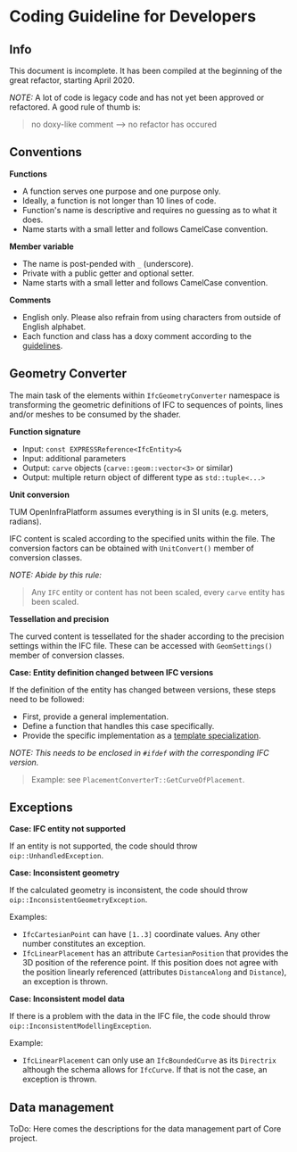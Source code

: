 # Coding Guideline for Developers

## Info

This document is incomplete. It has been compiled at the beginning of the great refactor, starting April 2020.

*NOTE:* A lot of code is legacy code and has not yet been approved or refactored. A good rule of thumb is: 
> no doxy-like comment --> no refactor has occured

## Conventions

**Functions**

* A function serves one purpose and one purpose only.
* Ideally, a function is not longer than 10 lines of code.
* Function's name is descriptive and requires no guessing as to what it does.
* Name starts with a small letter and follows CamelCase convention.

**Member variable**

* The name is post-pended with `_` (underscore).
* Private with a public getter and optional setter.
* Name starts with a small letter and follows CamelCase convention.

**Comments**

* English only. Please also refrain from using characters from outside of English alphabet.
* Each function and class has a doxy comment according to the [guidelines](./DoxygenHelp.md).

## Geometry Converter

The main task of the elements within `IfcGeometryConverter` namespace is transforming the geometric definitions of IFC
 to sequences of points, lines and/or meshes to be consumed by the shader. 

**Function signature**

- Input: `const EXPRESSReference<IfcEntity>&`
- Input: additional parameters
- Output: `carve` objects (`carve::geom::vector<3>` or similar)
- Output: multiple return object of different type as `std::tuple<...>`

**Unit conversion**

TUM OpenInfraPlatform assumes everything is in SI units (e.g. meters, radians).

IFC content is scaled according to the specified units within the file.
The conversion factors can be obtained with `UnitConvert()` member of conversion classes.

*NOTE: Abide by this rule:*
> Any `IFC` entity or content has not been scaled, every `carve` entity has been scaled.

**Tessellation and precision**

The curved content is tessellated for the shader according to the precision settings within the IFC file.
These can be accessed with `GeomSettings()` member of conversion classes.

**Case: Entity definition changed between IFC versions**

If the definition of the entity has changed between versions, these steps need to be followed:
* First, provide a general implementation.
* Define a function that handles this case specifically.
* Provide the specific implementation as a [template specialization](https://de.cppreference.com/w/cpp/language/template_specialization).

*NOTE: This needs to be enclosed in `#ifdef` with the corresponding IFC version.*
> Example: see `PlacementConverterT::GetCurveOfPlacement`.

## Exceptions

**Case: IFC entity not supported**

If an entity is not supported, the code should throw `oip::UnhandledException`.

**Case: Inconsistent geometry**

If the calculated geometry is inconsistent, the code should throw `oip::InconsistentGeometryException`.

Examples: 
- `IfcCartesianPoint` can have `[1..3]` coordinate values. Any other number constitutes an exception.
- `IfcLinearPlacement` has an attribute `CartesianPosition` that provides the 3D position of the reference point. 
If this position does not agree with the position linearly referenced (attributes `DistanceAlong` and `Distance`), an exception is thrown.

**Case: Inconsistent model data**

If there is a problem with the data in the IFC file, the code should throw `oip::InconsistentModellingException`.

Example:
- `IfcLinearPlacement` can only use an `IfcBoundedCurve` as its `Directrix` although the schema allows for `IfcCurve`. 
If that is not the case, an exception is thrown.


## Data management

ToDo:
Here comes the descriptions for the data management part of Core project.
